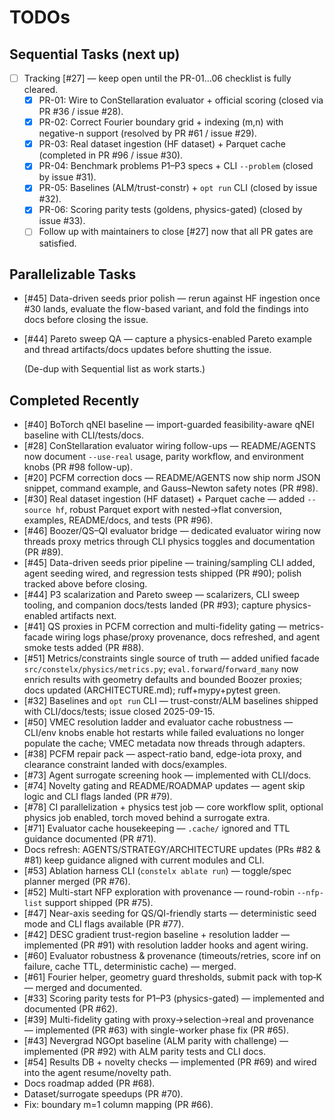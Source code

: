 # TODOs

## Sequential Tasks (next up)

- [ ] Tracking [#27] — keep open until the PR-01…06 checklist is fully cleared.
  - [x] PR-01: Wire to ConStellaration evaluator + official scoring (closed via PR #36 / issue #28).
  - [x] PR-02: Correct Fourier boundary grid + indexing (m,n) with negative-n support (resolved by PR #61 / issue #29).
  - [x] PR-03: Real dataset ingestion (HF dataset) + Parquet cache (completed in PR #96 / issue #30).
  - [x] PR-04: Benchmark problems P1–P3 specs + CLI `--problem` (closed by issue #31).
  - [x] PR-05: Baselines (ALM/trust-constr) + `opt run` CLI (closed by issue #32).
  - [x] PR-06: Scoring parity tests (goldens, physics-gated) (closed by issue #33).
  - [ ] Follow up with maintainers to close [#27] now that all PR gates are satisfied.

## Parallelizable Tasks
- [#45] Data-driven seeds prior polish — rerun against HF ingestion once #30 lands, evaluate the flow-based variant, and fold the findings into docs before closing the issue.
- [#44] Pareto sweep QA — capture a physics-enabled Pareto example and thread artifacts/docs updates before shutting the issue.

  (De-dup with Sequential list as work starts.)

## Completed Recently
- [#40] BoTorch qNEI baseline — import-guarded feasibility-aware qNEI baseline with CLI/tests/docs.
- [#28] ConStellaration evaluator wiring follow-ups — README/AGENTS now document `--use-real`
  usage, parity workflow, and environment knobs (PR #98 follow-up).
- [#20] PCFM correction docs — README/AGENTS now ship norm JSON snippet, command example, and Gauss–Newton safety notes (PR #98).
- [#30] Real dataset ingestion (HF dataset) + Parquet cache — added `--source hf`, robust Parquet export with nested→flat conversion, examples, README/docs, and tests (PR #96).
- [#46] Boozer/QS–QI evaluator bridge — dedicated evaluator wiring now threads proxy metrics through CLI physics toggles and documentation (PR #89).
- [#45] Data-driven seeds prior pipeline — training/sampling CLI added, agent seeding wired, and regression tests shipped (PR #90); polish tracked above before closing.
- [#44] P3 scalarization and Pareto sweep — scalarizers, CLI sweep tooling, and companion docs/tests landed (PR #93); capture physics-enabled artifacts next.
- [#41] QS proxies in PCFM correction and multi-fidelity gating — metrics-facade wiring logs phase/proxy provenance, docs refreshed, and agent smoke tests added (PR #88).
- [#51] Metrics/constraints single source of truth — added unified facade `src/constelx/physics/metrics.py`; `eval.forward`/`forward_many` now enrich results with geometry defaults and bounded Boozer proxies; docs updated (ARCHITECTURE.md); ruff+mypy+pytest green.
- [#32] Baselines and `opt run` CLI — trust-constr/ALM baselines shipped with CLI/docs/tests; issue closed 2025-09-15.
- [#50] VMEC resolution ladder and evaluator cache robustness — CLI/env knobs enable hot restarts while failed evaluations no longer populate the cache; VMEC metadata now threads through adapters.
- [#38] PCFM repair pack — aspect-ratio band, edge-iota proxy, and clearance constraint landed with docs/examples.
- [#73] Agent surrogate screening hook — implemented with CLI/docs.
- [#74] Novelty gating and README/ROADMAP updates — agent skip logic and CLI flags landed (PR #79).
- [#78] CI parallelization + physics test job — core workflow split, optional physics job enabled, torch moved behind a surrogate extra.
- [#71] Evaluator cache housekeeping — `.cache/` ignored and TTL guidance documented (PR #71).
- Docs refresh: AGENTS/STRATEGY/ARCHITECTURE updates (PRs #82 & #81) keep guidance aligned with current modules and CLI.
- [#53] Ablation harness CLI (`constelx ablate run`) — toggle/spec planner merged (PR #76).
- [#52] Multi-start NFP exploration with provenance — round-robin `--nfp-list` support shipped (PR #75).
- [#47] Near-axis seeding for QS/QI-friendly starts — deterministic seed mode and CLI flags available (PR #77).
- [#42] DESC gradient trust-region baseline + resolution ladder — implemented (PR #91) with resolution ladder hooks and agent wiring.
- [#60] Evaluator robustness & provenance (timeouts/retries, score inf on failure, cache TTL, deterministic cache) — merged.
- [#61] Fourier helper, geometry guard thresholds, submit pack with top‑K — merged and documented.
- [#33] Scoring parity tests for P1–P3 (physics-gated) — implemented and documented (PR #62).
- [#39] Multi-fidelity gating with proxy→selection→real and provenance — implemented (PR #63) with single-worker phase fix (PR #65).
- [#43] Nevergrad NGOpt baseline (ALM parity with challenge) — implemented (PR #92) with ALM parity tests and CLI docs.
- [#54] Results DB + novelty checks — implemented (PR #69) and wired into the agent resume/novelty path.
- Docs roadmap added (PR #68).
- Dataset/surrogate speedups (PR #70).
- Fix: boundary m=1 column mapping (PR #66).
